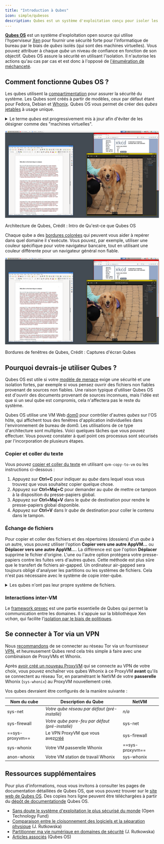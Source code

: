 ```yaml
---
title: "Introduction à Qubes"
icon: simple/qubesos
description: Qubes est un système d'exploitation conçu pour isoler les applications au sein de *qubes* (anciennement "VMs") afin d'améliorer la sécurité.
---
```


[**Qubes OS**](../desktop.md#qubes-os) est un système d'exploitation open source qui utilise l'hyperviseur [Xen](https://fr.wikipedia.org/wiki/Xen) pour fournir une sécurité forte pour l'informatique de bureau par le biais de *qubes* isolés (qui sont des machines virtuelles). Vous pouvez attribuer à chaque *qube* un niveau de confiance en fonction de son objectif. Qubes OS assure la sécurité en utilisant l'isolation. Il n'autorise les actions qu'au cas par cas et est donc à l'opposé de [l'énumération de méchanceté](https://ranum.com/security/computer_security/editorials/dumb).

## Comment fonctionne Qubes OS ?

Les qubes utilisent la [compartimentation](https://qubes-os.org/intro) pour assurer la sécurité du système. Les Qubes sont créés à partir de modèles, ceux par défaut étant pour Fedora, Debian et [Whonix](../desktop.md#whonix). Qubes OS vous permet de créer des *qubes* [jetables](https://qubes-os.org/doc/how-to-use-disposables) à usage unique.

<details class="note" markdown>
<summary>Le terme <em>qubes</em> est progressivement mis à jour afin d'éviter de les désigner comme des "machines virtuelles".</summary>

Certaines des informations présentées ici et dans la documentation du système d'exploitation Qubes OS peuvent être contradictoires, car le terme "appVM" est progressivement remplacé par "qube". Les qubes ne sont pas des machines virtuelles à part entière, mais ils conservent des fonctionnalités similaires à celles des VMs.

</details>

![Architecture de Qubes](../assets/img/qubes/qubes-trust-level-architecture.png)
<figcaption>Architecture de Qubes, Crédit : Intro de Qu'est-ce que Qubes OS</figcaption>

Chaque qube a des [bordures colorées](https://qubes-os.org/screenshots) qui peuvent vous aider à repérer dans quel domaine il s'exécute. Vous pouvez, par exemple, utiliser une couleur spécifique pour votre navigateur bancaire, tout en utilisant une couleur différente pour un navigateur général non fiable.

![Bordure colorée](../assets/img/qubes/r4.0-xfce-three-domains-at-work.png)
<figcaption>Bordures de fenêtres de Qubes, Crédit : Captures d'écran Qubes</figcaption>

## Pourquoi devrais-je utiliser Qubes ?

Qubes OS est utile si votre [modèle de menace](../basics/threat-modeling.md) exige une sécurité et une isolation fortes, par exemple si vous pensez ouvrir des fichiers non fiables provenant de sources non fiables. Une raison typique d'utiliser Qubes OS est d'ouvrir des documents provenant de sources inconnues, mais l'idée est que si un seul qube est compromis, cela n'affectera pas le reste du système.

Qubes OS utilise une VM Web [dom0](https://wiki.xenproject.org/wiki/Dom0) pour contrôler d'autres *qubes* sur l'OS hôte, qui affichent tous des fenêtres d'application individuelles dans l'environnement de bureau de dom0. Les utilisations de ce type d'architecture sont multiples. Voici quelques tâches que vous pouvez effectuer. Vous pouvez constater à quel point ces processus sont sécurisés par l'incorporation de plusieurs étapes.

### Copier et coller du texte

Vous pouvez [copier et coller du texte](https://qubes-os.org/doc/how-to-copy-and-paste-text) en utilisant `qvm-copy-to-vm` ou les instructions ci-dessous :

1. Appuyez sur **Ctrl+C** pour indiquer au *qube* dans lequel vous vous trouvez que vous souhaitez copier quelque chose.
2. Appuyez sur **Ctrl+Maj+C** pour demander au *qube* de mettre ce tampon à la disposition du presse-papiers global.
3. Appuyez sur **Ctrl+Maj+V** dans le *qube* de destination pour rendre le presse-papiers global disponible.
4. Appuyez sur **Ctrl+V** dans lr *qube* de destination pour coller le contenu dans le tampon.

### Échange de fichiers

Pour copier et coller des fichiers et des répertoires (dossiers) d'un *qube* à un autre, vous pouvez utiliser l'option **Copier vers une autre AppVM...** ou **Déplacer vers une autre AppVM...**. La différence est que l'option **Déplacer** supprime le fichier d'origine. L'une ou l'autre option protégera votre presse-papiers contre les fuites vers d'autres *qubes*. Cette méthode est plus sûre que le transfert de fichiers air-gapped. Un ordinateur air-gapped sera toujours obligé d'analyser les partitions ou les systèmes de fichiers. Cela n'est pas nécessaire avec le système de copie inter-qube.

<details class="note" markdown>
<summary>Les qubes n'ont pas leur propre système de fichiers.</summary>

Vous pouvez [copier et déplacer des fichiers](https://qubes-os.org/doc/how-to-copy-and-move-files) entre les *qubes*. Ce faisant, les changements ne sont pas immédiats et peuvent être facilement annulés en cas d'accident. Lorsque vous exécutez un *qube*, il ne dispose pas d'un système de fichiers persistant. Vous pouvez créer et supprimer des fichiers, mais ces modifications sont éphémères.

</details>

### Interactions inter-VM

Le [framework qrexec](https://qubes-os.org/doc/qrexec) est une partie essentielle de Qubes qui permet la communication entre les domaines. Il s'appuie sur la bibliothèque Xen *vchan*, qui facilite l'[isolation par le biais de politiques](https://qubes-os.org/news/2020/06/22/new-qrexec-policy-system).

## Se connecter à Tor via un VPN

Nous [recommandons](../advanced/tor-overview.md) de se connecter au réseau Tor via un fournisseur [VPN](../vpn.md), et heureusement Qubes rend cela très simple à faire avec une combinaison de ProxyVMs et Whonix.

Après [avoir créé un nouveau ProxyVM](https://forum.qubes-os.org/t/configuring-a-proxyvm-vpn-gateway/19061) qui se connecte au VPN de votre choix, vous pouvez enchaîner vos qubes Whonix à ce ProxyVM **avant** qu'ils se connectent au réseau Tor, en paramétrant le NetVM de votre **passerelle** Whonix (`sys-whonix`) au ProxyVM nouvellement créé.

Vos qubes devraient être configurés de la manière suivante :

| Nom du cube     | Description du Qube                                                                                      | NetVM           |
| --------------- | -------------------------------------------------------------------------------------------------------- | --------------- |
| sys-net         | *Votre qube réseau par défaut (pré-installé)*                                                            | *n/a*           |
| sys-firewall    | *Votre qube pare-feu par défaut (pré-installé)*                                                          | sys-net         |
| ==sys-proxyvm== | Le VPN ProxyVM que vous avez[créé](https://forum.qubes-os.org/t/configuring-a-proxyvm-vpn-gateway/19061) | sys-firewall    |
| sys-whonix      | Votre VM passerelle Whonix                                                                               | ==sys-proxyvm== |
| anon-whonix     | Votre VM station de travail Whonix                                                                       | sys-whonix      |

## Ressources supplémentaires

Pour plus d'informations, nous vous invitons à consulter les pages de documentation détaillées de Qubes OS, que vous pouvez trouver sur le [site web de Qubes OS](https://qubes-os.org/doc). Des copies hors ligne peuvent être téléchargées à partir du [dépôt de documentationde](https://github.com/QubesOS/qubes-doc) Qubes OS.

- [Sans doute le système d'exploitation le plus sécurisé du monde](https://opentech.fund/news/qubes-os-arguably-the-worlds-most-secure-operating-system-motherboard) (Open Technology Fund)
- [Comparaison entre le cloisonnement des logiciels et la séparation physique](https://invisiblethingslab.com/resources/2014/Software_compartmentalization_vs_physical_separation.pdf) (J. Rutkowska)
- [Partitionner ma vie numérique en domaines de sécurité](https://blog.invisiblethings.org/2011/03/13/partitioning-my-digital-life-into.html) (J. Rutkowska)
- [Articles associés](https://qubes-os.org/news/categories/#articles) (Qubes OS)
